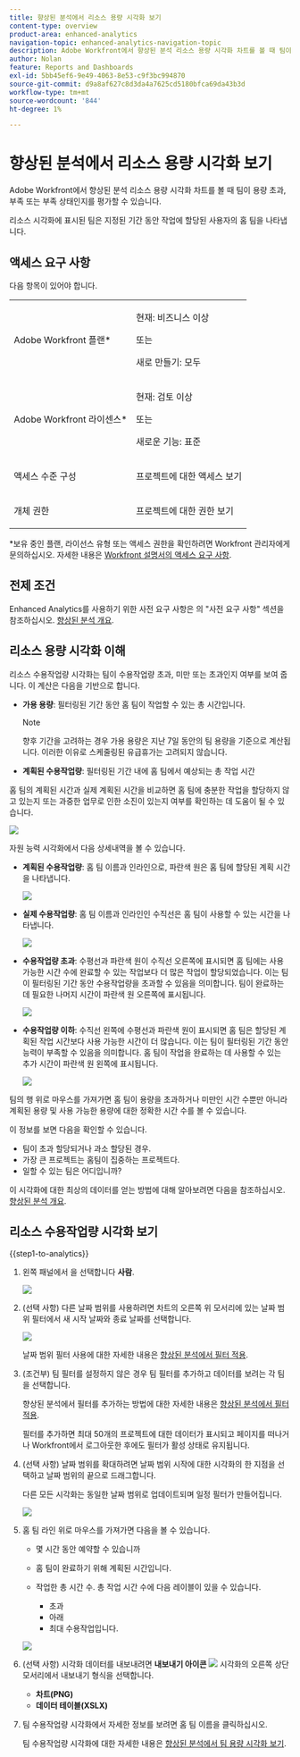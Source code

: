```yaml
---
title: 향상된 분석에서 리소스 용량 시각화 보기
content-type: overview
product-area: enhanced-analytics
navigation-topic: enhanced-analytics-navigation-topic
description: Adobe Workfront에서 향상된 분석 리소스 용량 시각화 차트를 볼 때 팀이 용량 초과, 부족 또는 부족 상태인지를 평가할 수 있습니다.
author: Nolan
feature: Reports and Dashboards
exl-id: 5bb45ef6-9e49-4063-8e53-c9f3bc994870
source-git-commit: d9a8af627c8d3da4a7625cd5180bfca69da43b3d
workflow-type: tm+mt
source-wordcount: '844'
ht-degree: 1%

---
```


# 향상된 분석에서 리소스 용량 시각화 보기

<!--Audited: 01/2024-->

Adobe Workfront에서 향상된 분석 리소스 용량 시각화 차트를 볼 때 팀이 용량 초과, 부족 또는 부족 상태인지를 평가할 수 있습니다.

리소스 시각화에 표시된 팀은 지정된 기간 동안 작업에 할당된 사용자의 홈 팀을 나타냅니다.

## 액세스 요구 사항

다음 항목이 있어야 합니다.

<table style="table-layout:auto"> 
 <col> 
 <col> 
 <tbody> 
  <tr> 
   <td>Adobe Workfront 플랜</a>*</td> 
   <td> <p>현재: 비즈니스 이상</p>
   또는
   <p>새로 만들기: 모두</p>
    </td> 
  </tr> 
  <tr> 
   <td>Adobe Workfront 라이센스*</td> 
   <td> <p>현재: 검토 이상</p>
   또는
   <p>새로운 기능: 표준</p> </td> 
  </tr> 
  <tr> 
   <td role="rowheader">액세스 수준 구성</td> 
   <td> <p>프로젝트에 대한 액세스 보기</p></td> 
  </tr> 
  <tr> 
   <td role="rowheader">개체 권한</td> 
   <td> <p>프로젝트에 대한 권한 보기</p>  </td> 
  </tr> 
 </tbody> 
</table>

*보유 중인 플랜, 라이선스 유형 또는 액세스 권한을 확인하려면 Workfront 관리자에게 문의하십시오. 자세한 내용은 [Workfront 설명서의 액세스 요구 사항](/help/quicksilver/administration-and-setup/add-users/access-levels-and-object-permissions/access-level-requirements-in-documentation.md).

## 전제 조건

Enhanced Analytics를 사용하기 위한 사전 요구 사항은 의 &quot;사전 요구 사항&quot; 섹션을 참조하십시오. [향상된 분석 개요](../enhanced-analytics/enhanced-analytics-overview.md).

## 리소스 용량 시각화 이해

리소스 수용작업량 시각화는 팀이 수용작업량 초과, 미만 또는 초과인지 여부를 보여 줍니다. 이 계산은 다음을 기반으로 합니다.

* **가용 용량**: 필터링된 기간 동안 홈 팀이 작업할 수 있는 총 시간입니다.

  >[!NOTE]
  >
  >향후 기간을 고려하는 경우 가용 용량은 지난 7일 동안의 팀 용량을 기준으로 계산됩니다. 이러한 이유로 스케줄링된 유급휴가는 고려되지 않습니다.

* **계획된 수용작업량**: 필터링된 기간 내에 홈 팀에서 예상되는 총 작업 시간

홈 팀의 계획된 시간과 실제 계획된 시간을 비교하면 홈 팀에 충분한 작업을 할당하지 않고 있는지 또는 과중한 업무로 인한 소진이 있는지 여부를 확인하는 데 도움이 될 수 있습니다.

![](assets/resource-capacity-350x110.png)

자원 능력 시각화에서 다음 상세내역을 볼 수 있습니다.

* **계획된 수용작업량**: 홈 팀 이름과 인라인으로, 파란색 원은 홈 팀에 할당된 계획 시간을 나타냅니다.

  ![](assets/resource-capacity-blue-circle.png)

* **실제 수용작업량**: 홈 팀 이름과 인라인인 수직선은 홈 팀이 사용할 수 있는 시간을 나타냅니다.

  ![](assets/resource-capacity-vertical-line.png)

* **수용작업량 초과**: 수평선과 파란색 원이 수직선 오른쪽에 표시되면 홈 팀에는 사용 가능한 시간 수에 완료할 수 있는 작업보다 더 많은 작업이 할당되었습니다. 이는 팀이 필터링된 기간 동안 수용작업량을 초과할 수 있음을 의미합니다. 팀이 완료하는 데 필요한 나머지 시간이 파란색 원 오른쪽에 표시됩니다.

  ![](assets/resource-capacity-over-capacity.png)

* **수용작업량 이하**: 수직선 왼쪽에 수평선과 파란색 원이 표시되면 홈 팀은 할당된 계획된 작업 시간보다 사용 가능한 시간이 더 많습니다. 이는 팀이 필터링된 기간 동안 능력이 부족할 수 있음을 의미합니다. 홈 팀이 작업을 완료하는 데 사용할 수 있는 추가 시간이 파란색 원 왼쪽에 표시됩니다.

  ![](assets/resource-capacity-under-capacity.png)

팀의 행 위로 마우스를 가져가면 홈 팀이 용량을 초과하거나 미만인 시간 수뿐만 아니라 계획된 용량 및 사용 가능한 용량에 대한 정확한 시간 수를 볼 수 있습니다.

이 정보를 보면 다음을 확인할 수 있습니다.

* 팀이 초과 할당되거나 과소 할당된 경우.
* 가장 큰 프로젝트는 홈팀이 집중하는 프로젝트다.
* 일할 수 있는 팀은 어디입니까?

이 시각화에 대한 최상의 데이터를 얻는 방법에 대해 알아보려면 다음을 참조하십시오. [향상된 분석 개요](../enhanced-analytics/enhanced-analytics-overview.md).

## 리소스 수용작업량 시각화 보기

{{step1-to-analytics}}

1. 왼쪽 패널에서 을 선택합니다 **사람**.

   ![](assets/people-area-cropped-qs-350x276.png)

1. (선택 사항) 다른 날짜 범위를 사용하려면 차트의 오른쪽 위 모서리에 있는 날짜 범위 필터에서 새 시작 날짜와 종료 날짜를 선택합니다.

   ![](assets/filters-select-date-range-350x344.png)

   날짜 범위 필터 사용에 대한 자세한 내용은 [향상된 분석에서 필터 적용](../enhanced-analytics/use-enhanced-analytics-filters.md).

1. (조건부) 팀 필터를 설정하지 않은 경우 팀 필터를 추가하고 데이터를 보려는 각 팀을 선택합니다.

   향상된 분석에서 필터를 추가하는 방법에 대한 자세한 내용은 [향상된 분석에서 필터 적용](../enhanced-analytics/use-enhanced-analytics-filters.md).

   필터를 추가하면 최대 50개의 프로젝트에 대한 데이터가 표시되고 페이지를 떠나거나 Workfront에서 로그아웃한 후에도 필터가 활성 상태로 유지됩니다.

1. (선택 사항) 날짜 범위를 확대하려면 날짜 범위 시작에 대한 시각화의 한 지점을 선택하고 날짜 범위의 끝으로 드래그합니다.

   다른 모든 시각화는 동일한 날짜 범위로 업데이트되며 일정 필터가 만들어집니다.

   ![](assets/timeframe-filter-350x220.png)

1. 홈 팀 라인 위로 마우스를 가져가면 다음을 볼 수 있습니다.

   * 몇 시간 동안 예약할 수 있습니까
   * 홈 팀이 완료하기 위해 계획된 시간입니다.
   * 작업한 총 시간 수. 총 작업 시간 수에 다음 레이블이 있을 수 있습니다.

      * 초과
      * 아래
      * 최대 수용작업입니다.

   ![](assets/resource-capacity-capacity-pop-up-350x213.png)

1. (선택 사항) 시각화 데이터를 내보내려면 **내보내기 아이콘** ![](assets/export.png) 시각화의 오른쪽 상단 모서리에서 내보내기 형식을 선택합니다.

   * **차트(PNG)**
   * **데이터 테이블(XSLX)**

1. 팀 수용작업량 시각화에서 자세한 정보를 보려면 홈 팀 이름을 클릭하십시오.

   팀 수용작업량 시각화에 대한 자세한 내용은 [향상된 분석에서 팀 용량 시각화 보기](../enhanced-analytics/team-capacity-overview.md).


